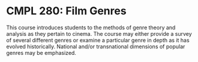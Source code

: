 # CMPL 280: Film Genres

This course introduces students to the methods of genre theory and analysis as they pertain to cinema. The course may either provide a survey of several different genres or examine a particular genre in depth as it has evolved historically. National and/or transnational dimensions of popular genres may be emphasized.